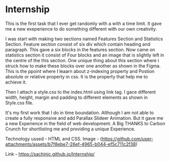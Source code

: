 # Internship
This is the first task that I ever get randomly with a with a time limit.
It gave me a new exeperience to do something different with our own creativity.

I was start with making two sections named Features Section and Statistics Section.
Feature section consist of six div which contain heading and paragraph.
This gave a six blocks in the features section.
Now came on statistics section it consist of Four blocks and an image that is slightly left in the centre of the this section.
One unique thing about this section where i struck how to make these blocks over one another as shown in the Figma. This is the ppoint where I leaarn about z-indexing property and Postion absolute or relative property in css. It is the property that help me to achieve it.

Then I attach a style.css to the index.html using link tag.
I gace different width, height, margin and padding to different elements as shown in Style.css file.

It's my first work that I do in time boundation. Although I am not able to create a fully responsive and add Parallax Slideer Animation. But it gave me a new Experience in the field of web development. A Big THANKS to Carbon Crunch for shortlisting me and providing a unique Experience.

Technology ussed - HTML and CSS.
Image - (https://github.com/user-attachments/assets/b7f8ebe7-26ef-4965-b044-ef5c711c2f38)


Link - https://sachinjc.github.io/Internship/



